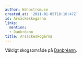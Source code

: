 ```yaml
---
author: Wahnstrom.se
created_at: '2011-01-05T18:10:47Z'
id: Arsackeskogarna
links:
  mention:
  - Danbréann
title: Arsackeskogarna
---
```


Väldigt skogsområde på [Danbréann].

  [Danbréann]: Danbréann
